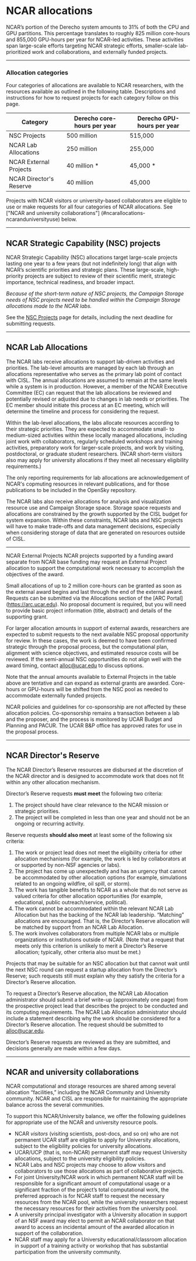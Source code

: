 # **NCAR allocations**
NCAR’s portion of the Derecho system amounts to 31% of both the CPU and GPU partitions. This percentage translates to roughly 825 million core-hours and 855,000 GPU-hours per year for NCAR-led activities. These activities span large-scale efforts targeting NCAR strategic efforts, smaller-scale lab-prioritized work and collaborations, and externally funded projects.

-----
### Allocation categories

Four categories of allocations are available to NCAR researchers, with the resources available as outlined in the following table. Descriptions and instructions for how to request projects for each category follow on this page.

| **Category**            | **Derecho core-hours per year** | **Derecho GPU-hours per year** |
| ----------------------- | ------------------------------- | ------------------------------ |
| NSC Projects            | 500 million                     | 515,000                        |
| NCAR Lab Allocations    | 250 million                     | 255,000                        |
| NCAR External Projects  | 40 million *                    | 45,000 *                       |
| NCAR Director's Reserve | 40 million                      | 45,000                         |

Projects with NCAR visitors or university-based collaborators are eligible to use or make requests for all four categories of NCAR allocations. See ["NCAR and university collaborations"] (#ncarallocations-ncaranduniversityuse) below.

-----
## <a name="ncarallocations-ncarstrategiccapability(nsc)projects"></a>**NCAR Strategic Capability (NSC) projects**
NCAR Strategic Capability (NSC) allocations target large-scale projects lasting one year to a few years (but not indefinitely long) that align with NCAR’s scientific priorities and strategic plans. These large-scale, high-priority projects are subject to review of their scientific merit, strategic importance, technical readiness, and broader impact.

_Because of the short-term nature of NSC projects, the Campaign Storage needs of NSC projects need to be handled within the Campaign Storage allocations made to the NCAR labs._

See the [NSC Projects](./ncar-strategic-capability-nsc-projects.md) page for details, including the next deadline for submitting requests.

-----
## <a name="ncarallocations-ncarlabgrants"></a>**NCAR Lab Allocations**
The NCAR labs receive allocations to support lab-driven activities and priorities. The lab-level amounts are managed by each lab through an allocations representative who serves as the primary lab point of contact with CISL. The annual allocations are assumed to remain at the same levels while a system is in production. However, a member of the NCAR Executive Committee (EC) can request that the lab allocations be reviewed and potentially revised or adjusted due to changes in lab needs or priorities. The EC member should initiate this process at an EC meeting, which will determine the timeline and process for considering the request.

Within the lab-level allocations, the labs allocate resources according to their strategic priorities. They are expected to accommodate small- to medium-sized activities within these locally managed allocations, including joint work with collaborators, regularly scheduled workshops and training activities, preparatory work for larger-scale projects, and work by visiting, postdoctoral, or graduate student researchers. (NCAR short-term visitors also may apply for university allocations if they meet all necessary eligibility requirements.)

The only reporting requirements for lab allocations are acknowledgement of NCAR's copmuting resources in relevant publications, and for those publications to be included in the OpenSky repository.

The NCAR labs also receive allocations for analysis and visualization resource use and Campaign Storage space. Storage space requests and allocations are constrained by the growth supported by the CISL budget for system expansion. Within these constraints, NCAR labs and NSC projects will have to make trade-offs and data management decisions, especially when considering storage of data that are generated on resources outside of CISL.

-----
NCAR External Projects
NCAR projects supported by a funding award separate from NCAR base funding may request an External Project allocation to support the computational work necessary to accomplish the objectives of the award. 

Small allocations of up to 2 million core-hours can be granted as soon as the external award begins and last through the end of the external award. Requests can be submitted via the Allocations section of the [ARC Portal] (https://arc.ucar.edu). No proposal document is required, but you will need to provide basic project information (title, abstract) and details of the supporting grant.

For larger allocation amounts in support of external awards, researchers are expected to submit requests to the next available NSC proposal opportunity for review. In these cases, the work is deemed to have been confirmed strategic through the proposal process, but the computational plan, alignment with science objectives, and estimated resource costs will be reviewed. If the semi-annual NSC opportunities do not align well with the award timing, contact alloc@ucar.edu to discuss options.

Note that the annual amounts available to External Projects in the table above are tentative and can expand as external grants are awarded. Core-hours or GPU-hours will be shifted from the NSC pool as needed to accommodate externally funded projects.

NCAR policies and guidelines for co-sponsorship are not affected by these allocation policies. Co-sponsorship remains a transaction between a lab and the proposer, and the process is monitored by UCAR Budget and Planning and PACUR. The UCAR B&P office has approved rates for use in the proposal process.

-----
## <a name="ncarallocations-ncardirector'sreserve"></a>**NCAR Director's Reserve**
The NCAR Director’s Reserve resources are disbursed at the discretion of the NCAR director and is designed to accommodate work that does not fit within any other allocation mechanism.

Director’s Reserve requests **must meet** the following two criteria:

1. The project should have clear relevance to the NCAR mission or strategic priorities.
1. The project will be completed in less than one year and should not be an ongoing or recurring activity.

Reserve requests **should also meet** at least some of the following six criteria:

1. The work or project lead does not meet the eligibility criteria for other allocation mechanisms (for example, the work is led by collaborators at or supported by non-NSF agencies or labs).
1. The project has come up unexpectedly and has an urgency that cannot be accommodated by other allocation options (for example, simulations related to an ongoing wildfire, oil spill, or storm).
1. The work has tangible benefits to NCAR as a whole that do not serve as valued criteria for other allocation opportunities (for example, educational, public outreach/service, political).
1. The work cannot be accommodated within the relevant NCAR Lab Allocation but has the backing of the NCAR lab leadership. “Matching” allocations are encouraged. That is, the Director’s Reserve allocation will be matched by support from an NCAR Lab Allocation.
1. The work involves collaborators from multiple NCAR labs or multiple organizations or institutions outside of NCAR. (Note that a request that meets only this criterion is unlikely to merit a Director’s Reserve allocation; typically, other criteria also must be met.)

Projects that may be suitable for an NSC allocation but that cannot wait until the next NSC round can request a startup allocation from the Director’s Reserve; such requests still must explain why they satisfy the criteria for a Director’s Reserve allocation.

To request a Director’s Reserve allocation, the NCAR Lab Allocation administrator should submit a brief write-up (approximately one page) from the prospective project lead that describes the project to be conducted and its computing requirements. The NCAR Lab Allocation administrator should include a statement describing why the work should be considered for a Director’s Reserve allocation. The request should be submitted to <alloc@ucar.edu>.

Director’s Reserve requests are reviewed as they are submitted, and decisions generally are made within a few days.

-----
## <a name="ncarallocations-ncaranduniversityuse"></a>**NCAR and university collaborations**
NCAR computational and storage resources are shared among several allocation “facilities,” including the NCAR Community and University community. NCAR and CISL are responsible for maintaining the appropriate balance across the several communities.

To support this NCAR/University balance, we offer the following guidelines for appropriate use of the NCAR and university resource pools.

- NCAR *visitors* (visiting scientists, post-docs, and so on) who are not permanent UCAR staff are eligible to apply for University allocations, subject to the eligibility policies for university allocations.
- UCAR/UCP (that is, non-NCAR) permanent staff may request University allocations, subject to the university eligibility policies.
- NCAR Labs and NSC projects may choose to allow visitors and collaborators to use those allocations as part of collaborative projects.
- For joint University/NCAR work in which permanent NCAR staff will be responsible for a significant amount of computational usage or a significant fraction of the project’s total computational work, the preferred approach is for NCAR staff to request the necessary resources from the NCAR pool, while the university researchers request the necessary resources for their activities from the university pool.
- A university principal investigator with a University allocation in support of an NSF award may elect to permit an NCAR collaborator on that award to access an incidental amount of the awarded allocation in support of the collaboration.
- NCAR staff may apply for a University educational/classroom allocation in support of a training activity or workshop that has substantial participation from the university community.
  
